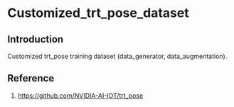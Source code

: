 # Customized_trt_pose_dataset
## Introduction
Customized trt_pose training dataset (data_generator, data_augmentation).
## Reference
1. https://github.com/NVIDIA-AI-IOT/trt_pose

